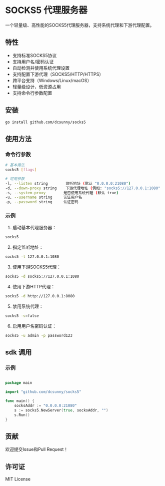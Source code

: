 # SOCKS5 代理服务器

一个轻量级、高性能的SOCKS5代理服务器，支持系统代理和下游代理配置。

## 特性

- 支持标准SOCKS5协议
- 支持用户名/密码认证
- 自动检测并使用系统代理设置
- 支持配置下游代理（SOCKS5/HTTP/HTTPS）
- 跨平台支持（Windows/Linux/macOS）
- 轻量级设计，低资源占用
- 支持命令行参数配置

## 安装

```bash
go install github.com/dcsunny/socks5
```

## 使用方法

### 命令行参数

```bash
# 基本用法
socks5 [flags]

# 可用参数
-l, --listen string        监听地址 (默认 "0.0.0.0:21080")
-d, --down-proxy string    下游代理地址 (例如: "socks5://127.0.0.1:1080" 或 "http://127.0.0.1:8080")
-s, --system-proxy        是否使用系统代理 (默认 true)
-u, --username string     认证用户名
-p, --password string     认证密码
```

### 示例

1. 启动基本代理服务器：
```bash
socks5
```

2. 指定监听地址：
```bash
socks5 -l 127.0.0.1:1080
```

3. 使用下游SOCKS5代理：
```bash
socks5 -d socks5://127.0.0.1:1080
```

4. 使用下游HTTP代理：
```bash
socks5 -d http://127.0.0.1:8080
```

5. 禁用系统代理：
```bash
socks5 -s=false
```

6. 启用用户名密码认证：
```bash
socks5 -u admin -p password123
```

## sdk 调用
### 示例
``` go

package main

import "github.com/dcsunny/socks5"

func main() {
	socksAddr := "0.0.0.0:21080"
	s := socks5.NewServer(true, socksAddr, "")
	s.Run()
}

```

## 贡献

欢迎提交Issue和Pull Request！

## 许可证

MIT License

